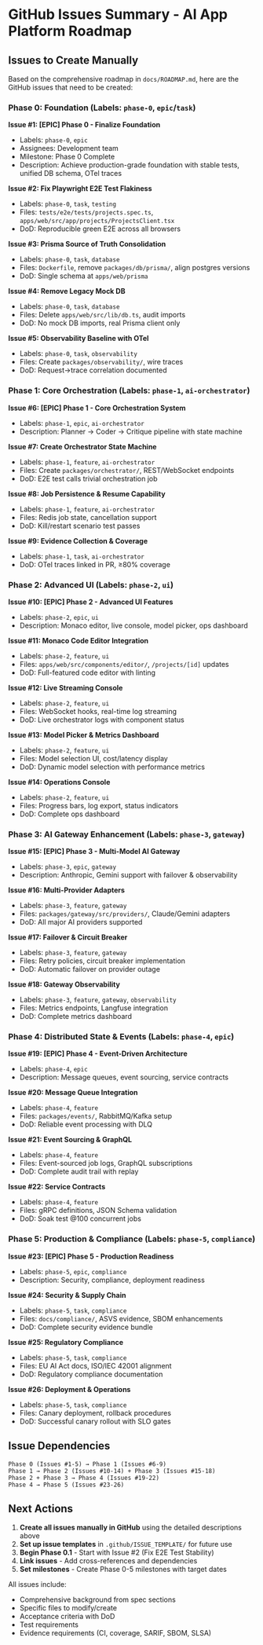 # GitHub Issues Summary - AI App Platform Roadmap

## Issues to Create Manually

Based on the comprehensive roadmap in `docs/ROADMAP.md`, here are the GitHub issues that need to be created:

### Phase 0: Foundation (Labels: `phase-0`, `epic`/`task`)

**Issue #1: [EPIC] Phase 0 - Finalize Foundation**
- Labels: `phase-0`, `epic`
- Assignees: Development team
- Milestone: Phase 0 Complete
- Description: Achieve production-grade foundation with stable tests, unified DB schema, OTel traces

**Issue #2: Fix Playwright E2E Test Flakiness**  
- Labels: `phase-0`, `task`, `testing`
- Files: `tests/e2e/tests/projects.spec.ts`, `apps/web/src/app/projects/ProjectsClient.tsx`
- DoD: Reproducible green E2E across all browsers

**Issue #3: Prisma Source of Truth Consolidation**
- Labels: `phase-0`, `task`, `database` 
- Files: `Dockerfile`, remove `packages/db/prisma/`, align postgres versions
- DoD: Single schema at `apps/web/prisma`

**Issue #4: Remove Legacy Mock DB**
- Labels: `phase-0`, `task`, `database`
- Files: Delete `apps/web/src/lib/db.ts`, audit imports
- DoD: No mock DB imports, real Prisma client only

**Issue #5: Observability Baseline with OTel**
- Labels: `phase-0`, `task`, `observability`
- Files: Create `packages/observability/`, wire traces
- DoD: Request→trace correlation documented

### Phase 1: Core Orchestration (Labels: `phase-1`, `ai-orchestrator`)

**Issue #6: [EPIC] Phase 1 - Core Orchestration System**
- Labels: `phase-1`, `epic`, `ai-orchestrator`
- Description: Planner → Coder → Critique pipeline with state machine

**Issue #7: Create Orchestrator State Machine**
- Labels: `phase-1`, `feature`, `ai-orchestrator`
- Files: Create `packages/orchestrator/`, REST/WebSocket endpoints
- DoD: E2E test calls trivial orchestration job

**Issue #8: Job Persistence & Resume Capability**
- Labels: `phase-1`, `feature`, `ai-orchestrator`
- Files: Redis job state, cancellation support
- DoD: Kill/restart scenario test passes

**Issue #9: Evidence Collection & Coverage**
- Labels: `phase-1`, `task`, `ai-orchestrator`
- DoD: OTel traces linked in PR, ≥80% coverage

### Phase 2: Advanced UI (Labels: `phase-2`, `ui`)

**Issue #10: [EPIC] Phase 2 - Advanced UI Features**
- Labels: `phase-2`, `epic`, `ui`
- Description: Monaco editor, live console, model picker, ops dashboard

**Issue #11: Monaco Code Editor Integration**
- Labels: `phase-2`, `feature`, `ui`
- Files: `apps/web/src/components/editor/`, `/projects/[id]` updates
- DoD: Full-featured code editor with linting

**Issue #12: Live Streaming Console**
- Labels: `phase-2`, `feature`, `ui`
- Files: WebSocket hooks, real-time log streaming
- DoD: Live orchestrator logs with component status

**Issue #13: Model Picker & Metrics Dashboard**
- Labels: `phase-2`, `feature`, `ui`
- Files: Model selection UI, cost/latency display
- DoD: Dynamic model selection with performance metrics

**Issue #14: Operations Console**
- Labels: `phase-2`, `feature`, `ui`
- Files: Progress bars, log export, status indicators
- DoD: Complete ops dashboard

### Phase 3: AI Gateway Enhancement (Labels: `phase-3`, `gateway`)

**Issue #15: [EPIC] Phase 3 - Multi-Model AI Gateway**
- Labels: `phase-3`, `epic`, `gateway`
- Description: Anthropic, Gemini support with failover & observability

**Issue #16: Multi-Provider Adapters**
- Labels: `phase-3`, `feature`, `gateway`
- Files: `packages/gateway/src/providers/`, Claude/Gemini adapters
- DoD: All major AI providers supported

**Issue #17: Failover & Circuit Breaker**
- Labels: `phase-3`, `feature`, `gateway`
- Files: Retry policies, circuit breaker implementation
- DoD: Automatic failover on provider outage

**Issue #18: Gateway Observability**
- Labels: `phase-3`, `feature`, `gateway`, `observability`
- Files: Metrics endpoints, Langfuse integration
- DoD: Complete metrics dashboard

### Phase 4: Distributed State & Events (Labels: `phase-4`, `epic`)

**Issue #19: [EPIC] Phase 4 - Event-Driven Architecture**
- Labels: `phase-4`, `epic`
- Description: Message queues, event sourcing, service contracts

**Issue #20: Message Queue Integration**
- Labels: `phase-4`, `feature`
- Files: `packages/events/`, RabbitMQ/Kafka setup
- DoD: Reliable event processing with DLQ

**Issue #21: Event Sourcing & GraphQL**
- Labels: `phase-4`, `feature`
- Files: Event-sourced job logs, GraphQL subscriptions
- DoD: Complete audit trail with replay

**Issue #22: Service Contracts**
- Labels: `phase-4`, `feature`
- Files: gRPC definitions, JSON Schema validation
- DoD: Soak test @100 concurrent jobs

### Phase 5: Production & Compliance (Labels: `phase-5`, `compliance`)

**Issue #23: [EPIC] Phase 5 - Production Readiness**
- Labels: `phase-5`, `epic`, `compliance`
- Description: Security, compliance, deployment readiness

**Issue #24: Security & Supply Chain**
- Labels: `phase-5`, `task`, `compliance`
- Files: `docs/compliance/`, ASVS evidence, SBOM enhancements
- DoD: Complete security evidence bundle

**Issue #25: Regulatory Compliance**
- Labels: `phase-5`, `task`, `compliance`
- Files: EU AI Act docs, ISO/IEC 42001 alignment
- DoD: Regulatory compliance documentation

**Issue #26: Deployment & Operations**
- Labels: `phase-5`, `task`, `compliance`
- Files: Canary deployment, rollback procedures
- DoD: Successful canary rollout with SLO gates

## Issue Dependencies

```
Phase 0 (Issues #1-5) → Phase 1 (Issues #6-9)
Phase 1 → Phase 2 (Issues #10-14) + Phase 3 (Issues #15-18)
Phase 2 + Phase 3 → Phase 4 (Issues #19-22)
Phase 4 → Phase 5 (Issues #23-26)
```

## Next Actions

1. **Create all issues manually in GitHub** using the detailed descriptions above
2. **Set up issue templates** in `.github/ISSUE_TEMPLATE/` for future use
3. **Begin Phase 0.1** - Start with Issue #2 (Fix E2E Test Stability)
4. **Link issues** - Add cross-references and dependencies
5. **Set milestones** - Create Phase 0-5 milestones with target dates

All issues include:
- Comprehensive background from spec sections
- Specific files to modify/create
- Acceptance criteria with DoD
- Test requirements
- Evidence requirements (CI, coverage, SARIF, SBOM, SLSA)